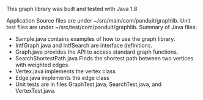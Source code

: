This graph library was built and tested with Java 1.8 

Application Source files are under ~/src/main/com/panduit/graphlib.  Unit test files are under ~/src/test/com/panduit/graphlib.
Summary of Java files: 

* Sample.java contains examples of how to use the graph library.
* IntfGraph.java and IntfSearch are interface definitions.
* Graph.java provides the API to access standard graph functions.
* SearchShortestPath.java Finds the shortest path between two vertices with weighted edges.
* Vertex.java implements the vertex class
* Edge.java implements the edge class
* Unit tests are in files GraphTest.java, SearchTest.java, and VertexTest.java.